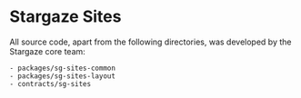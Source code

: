# Stargaze Sites

All source code, apart from the following directories, was developed by the Stargaze core team:

```
- packages/sg-sites-common
- packages/sg-sites-layout
- contracts/sg-sites
```
